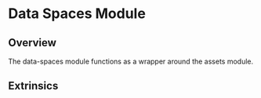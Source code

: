 # Data Spaces Module

## Overview

The data-spaces module functions as a wrapper around the assets module.

## Extrinsics
